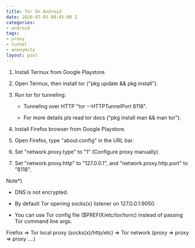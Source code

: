 ```yaml
---
title: Tor On Android
date: 2020-07-03 00:45:00 Z
categories:
- android
tags:
- proxy
- tunnel
- anonymity
layout: post
---
```



1. Install Termux from Google Playstore.

2. Open Termux, then install tor ("pkg update && pkg install").

3. Run tor for tunneling:

   - Tunneling over HTTP "tor --HTTPTunnelPort 8118".

   - For more details pls read tor docs ("pkg install man && man tor").

4. Install Firefox browser from Google Playstore.

5. Open Firefox, type "about:config" in the URL bar.

6. Set "network.proxy.type" to "1" (Configure proxy manually).

7. Set "network.proxy.http" to "127.0.0.1", and "network.proxy.http.port" to "8118".


Note*)

* DNS is not encrypted.

* By default Tor opening socks(x) listener on 127.0.0.1:9050.

* You can use Tor config file ($PREFIX/etc/tor/torrc) instead of passing Tor command line args.


Firefox => Tor local proxy (socks(x)/http/etc) => Tor network (proxy => proxy => proxy ....)
